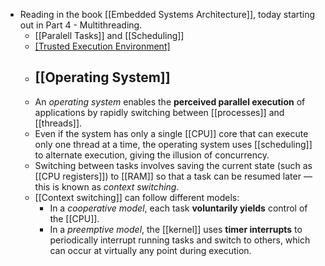 - Reading in the book [[Embedded Systems Architecture]], today starting out in Part 4 - Multithreading.
  - [[Paralell Tasks]] and [[Scheduling]]
  - [[Trusted Execution Environment]](TEE)
   - ## [[Operating System]]
    - An *operating system* enables the **perceived parallel execution** of applications by rapidly switching between [[processes]] and [[threads]].
    - Even if the system has only a single [[CPU]] core that can execute only one thread at a time, the operating system uses [[scheduling]] to alternate execution, giving the illusion of concurrency.
    - Switching between tasks involves saving the current state (such as [[CPU registers]]) to [[RAM]] so that a task can be resumed later — this is known as *context switching*.
    - [[Context switching]] can follow different models:
      - In a *cooperative model*, each task **voluntarily yields** control of the [[CPU]].
      - In a *preemptive model*, the [[kernel]] uses **timer interrupts** to periodically interrupt running tasks and switch to others, which can occur at virtually any point during execution.
